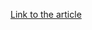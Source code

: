 [Link to the article](https://www.welivesecurity.com/en/eset-research/toolshell-an-all-you-can-eat-buffet-for-threat-actors/)
